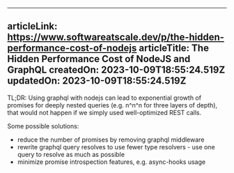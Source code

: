 -----------------------
articleLink: https://www.softwareatscale.dev/p/the-hidden-performance-cost-of-nodejs
articleTitle: The Hidden Performance Cost of NodeJS and GraphQL
createdOn: 2023-10-09T18:55:24.519Z
updatedOn: 2023-10-09T18:55:24.519Z
-----------------------

TL;DR: Using graphql with nodejs can lead to exponential growth of promises for deeply nested queries 
(e.g. n^n^n for three layers of depth), that would not happen if we simply used well-optimized REST 
calls.

Some possible solutions:
- reduce the number of promises by removing graphql middleware
- rewrite graphql query resolves to use fewer type resolvers - use one query to resolve as much as possible
- minimize promise introspection features, e.g. async-hooks usage